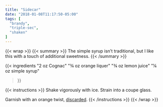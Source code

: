 ```yaml
---
title: "Sidecar"
date: "2018-01-08T11:17:50-05:00"
tags: [
  "brandy",
  "triple-sec",
  "shaken"
]
---
```

{{< wrap >}}
{{< summary >}}
The simple syrup isn’t traditional, but I like this with a touch of additional sweetness.
{{< /summary >}}

{{< ingredients
  "2 oz Cognac"
  "¾ oz orange liquer"
  "¾ oz lemon juice"
  "¼ oz simple syrup"
>}}

{{< instructions >}}
Shake vigorously with ice. Strain into a coupe glass.

Garnish with an orange twist, [discarded](/technique/twist/#discarding).
{{< /instructions >}}
{{< /wrap >}}
